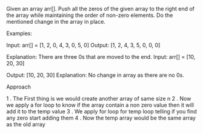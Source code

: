 Given an array arr[]. Push all the zeros of the given array to the right end of the array while maintaining the order of non-zero elements. Do the mentioned change in the array in place.

Examples:

Input: arr[] = [1, 2, 0, 4, 3, 0, 5, 0]
Output: [1, 2, 4, 3, 5, 0, 0, 0]

Explanation: There are three 0s that are moved to the end.
Input: arr[] = [10, 20, 30]

Output: [10, 20, 30]
Explanation: No change in array as there are no 0s.


Approach 

1 . The First thing is we would create another array of same size n
2 . Now we apply a for loop to know if the array contain a non zero value then it will add it to the temp value
3 . We apply for loop for temp loop telling if you find any zero start adding them
4 . Now the temp array would be the same array as the old array